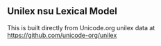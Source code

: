 Unilex nsu Lexical Model
----------------------

This is built directly from Unicode.org unilex data at
https://github.com/unicode-org/unilex
